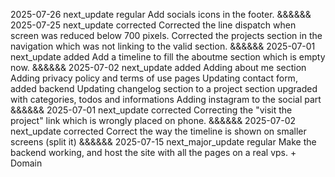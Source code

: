2025-07-26
next_update
regular
Add socials icons in the footer.
&&&&&&
2025-07-25
next_update
corrected
Corrected the line dispatch when screen was reduced below 700 pixels.
Corrected the projects section in the navigation which was not linking to the valid section.
&&&&&&
2025-07-01
next_update
added
Add a timeline to fill the aboutme section which is empty now.
&&&&&&
2025-07-02
next_update
added
Adding about me section
Adding privacy policy and terms of use pages
Updating contact form, added backend
Updating changelog section to a project section upgraded with categories, todos and informations
Adding instagram to the social part
&&&&&&
2025-07-01
next_update
corrected
Correcting the "visit the project" link which is wrongly placed on phone.
&&&&&&
2025-07-02
next_update
corrected
Correct the way the timeline is shown on smaller screens (split it)
&&&&&&
2025-07-15
next_major_update
regular
Make the backend working, and host the site with all the pages on a real vps. + Domain